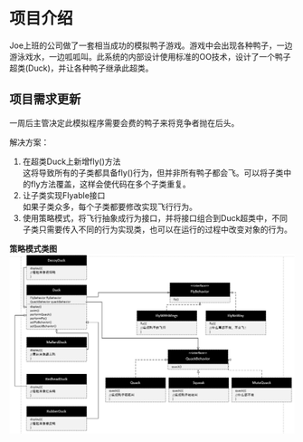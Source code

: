 # 项目介绍
Joe上班的公司做了一套相当成功的模拟鸭子游戏。游戏中会出现各种鸭子，一边游泳戏水，一边呱呱叫。此系统的内部设计使用标准的OO技术，设计了一个鸭子超类(Duck)，并让各种鸭子继承此超类。

## 项目需求更新  
一周后主管决定此模拟程序需要会费的鸭子来将竞争者抛在后头。

解决方案：
1. 在超类Duck上新增fly()方法  
这将导致所有的子类都具备fly()行为，但并非所有鸭子都会飞。可以将子类中的fly方法覆盖，这样会使代码在多个子类重复。
2. 让子类实现Flyable接口  
如果子类众多，每个子类都要修改实现飞行行为。
3. 使用策略模式，将飞行抽象成行为接口，并将接口组合到Duck超类中，不同子类只需要传入不同的行为实现类，也可以在运行的过程中改变对象的行为。

**策略模式类图**
![描述](./src/com/xiayin/resources/images/duck.png)